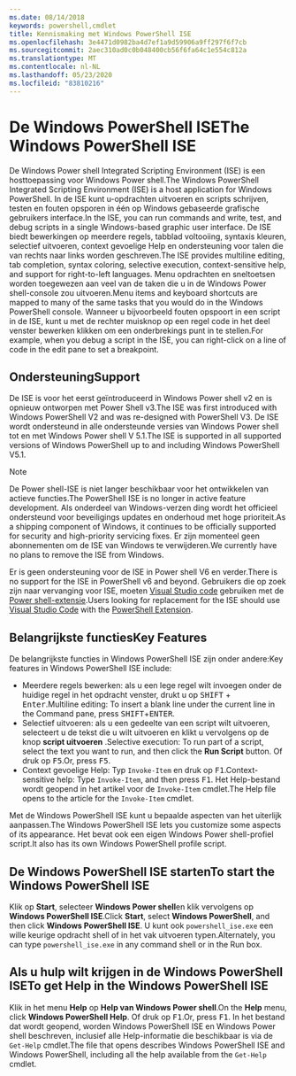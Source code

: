 ```yaml
---
ms.date: 08/14/2018
keywords: powershell,cmdlet
title: Kennismaking met Windows PowerShell ISE
ms.openlocfilehash: 3e4471d0982ba4d7ef1a9d59906a9ff297f6f7cb
ms.sourcegitcommit: 2aec310ad0c0b048400cb56f6fa64c1e554c812a
ms.translationtype: MT
ms.contentlocale: nl-NL
ms.lasthandoff: 05/23/2020
ms.locfileid: "83810216"
---
```

# <a name="the-windows-powershell-ise"></a><span data-ttu-id="bb240-103">De Windows PowerShell ISE</span><span class="sxs-lookup"><span data-stu-id="bb240-103">The Windows PowerShell ISE</span></span>

<span data-ttu-id="bb240-104">De Windows Power shell Integrated Scripting Environment (ISE) is een hosttoepassing voor Windows Power shell.</span><span class="sxs-lookup"><span data-stu-id="bb240-104">The Windows PowerShell Integrated Scripting Environment (ISE) is a host application for Windows PowerShell.</span></span> <span data-ttu-id="bb240-105">In de ISE kunt u-opdrachten uitvoeren en scripts schrijven, testen en fouten opsporen in één op Windows gebaseerde grafische gebruikers interface.</span><span class="sxs-lookup"><span data-stu-id="bb240-105">In the ISE, you can run commands and write, test, and debug scripts in a single Windows-based graphic user interface.</span></span> <span data-ttu-id="bb240-106">De ISE biedt bewerkingen op meerdere regels, tabblad voltooiing, syntaxis kleuren, selectief uitvoeren, context gevoelige Help en ondersteuning voor talen die van rechts naar links worden geschreven.</span><span class="sxs-lookup"><span data-stu-id="bb240-106">The ISE provides multiline editing, tab completion, syntax coloring, selective execution, context-sensitive help, and support for right-to-left languages.</span></span> <span data-ttu-id="bb240-107">Menu opdrachten en sneltoetsen worden toegewezen aan veel van de taken die u in de Windows Power shell-console zou uitvoeren.</span><span class="sxs-lookup"><span data-stu-id="bb240-107">Menu items and keyboard shortcuts are mapped to many of the same tasks that you would do in the Windows PowerShell console.</span></span> <span data-ttu-id="bb240-108">Wanneer u bijvoorbeeld fouten opspoort in een script in de ISE, kunt u met de rechter muisknop op een regel code in het deel venster bewerken klikken om een onderbrekings punt in te stellen.</span><span class="sxs-lookup"><span data-stu-id="bb240-108">For example, when you debug a script in the ISE, you can right-click on a line of code in the edit pane to set a breakpoint.</span></span>

## <a name="support"></a><span data-ttu-id="bb240-109">Ondersteuning</span><span class="sxs-lookup"><span data-stu-id="bb240-109">Support</span></span>

<span data-ttu-id="bb240-110">De ISE is voor het eerst geïntroduceerd in Windows Power shell v2 en is opnieuw ontworpen met Power Shell v3.</span><span class="sxs-lookup"><span data-stu-id="bb240-110">The ISE was first introduced with Windows PowerShell V2 and was re-designed with PowerShell V3.</span></span> <span data-ttu-id="bb240-111">De ISE wordt ondersteund in alle ondersteunde versies van Windows Power shell tot en met Windows Power shell V 5.1.</span><span class="sxs-lookup"><span data-stu-id="bb240-111">The ISE is supported in all supported versions of Windows PowerShell up to and including Windows PowerShell V5.1.</span></span>

> [!NOTE]
> <span data-ttu-id="bb240-112">De Power shell-ISE is niet langer beschikbaar voor het ontwikkelen van actieve functies.</span><span class="sxs-lookup"><span data-stu-id="bb240-112">The PowerShell ISE is no longer in active feature development.</span></span> <span data-ttu-id="bb240-113">Als onderdeel van Windows-verzen ding wordt het officieel ondersteund voor beveiligings updates en onderhoud met hoge prioriteit.</span><span class="sxs-lookup"><span data-stu-id="bb240-113">As a shipping component of Windows, it continues to be officially supported for security and high-priority servicing fixes.</span></span>
> <span data-ttu-id="bb240-114">Er zijn momenteel geen abonnementen om de ISE van Windows te verwijderen.</span><span class="sxs-lookup"><span data-stu-id="bb240-114">We currently have no plans to remove the ISE from Windows.</span></span>
>
> <span data-ttu-id="bb240-115">Er is geen ondersteuning voor de ISE in Power shell V6 en verder.</span><span class="sxs-lookup"><span data-stu-id="bb240-115">There is no support for the ISE in PowerShell v6 and beyond.</span></span> <span data-ttu-id="bb240-116">Gebruikers die op zoek zijn naar vervanging voor ISE, moeten [Visual Studio code](https://code.visualstudio.com/) gebruiken met de [Power shell-extensie](https://marketplace.visualstudio.com/items?itemName=ms-vscode.PowerShell).</span><span class="sxs-lookup"><span data-stu-id="bb240-116">Users looking for replacement for the ISE should use [Visual Studio Code](https://code.visualstudio.com/) with the [PowerShell Extension](https://marketplace.visualstudio.com/items?itemName=ms-vscode.PowerShell).</span></span>

## <a name="key-features"></a><span data-ttu-id="bb240-117">Belangrijkste functies</span><span class="sxs-lookup"><span data-stu-id="bb240-117">Key Features</span></span>

<span data-ttu-id="bb240-118">De belangrijkste functies in Windows PowerShell ISE zijn onder andere:</span><span class="sxs-lookup"><span data-stu-id="bb240-118">Key features in Windows PowerShell ISE include:</span></span>

- <span data-ttu-id="bb240-119">Meerdere regels bewerken: als u een lege regel wilt invoegen onder de huidige regel in het opdracht venster, drukt u op <kbd>SHIFT</kbd> + <kbd>Enter</kbd>.</span><span class="sxs-lookup"><span data-stu-id="bb240-119">Multiline editing: To insert a blank line under the current line in the Command pane, press <kbd>SHIFT</kbd>+<kbd>ENTER</kbd>.</span></span>
- <span data-ttu-id="bb240-120">Selectief uitvoeren: als u een gedeelte van een script wilt uitvoeren, selecteert u de tekst die u wilt uitvoeren en klikt u vervolgens op de knop **script uitvoeren** .</span><span class="sxs-lookup"><span data-stu-id="bb240-120">Selective execution: To run part of a script, select the text you want to run, and then click the **Run Script** button.</span></span> <span data-ttu-id="bb240-121">Of druk op <kbd>F5</kbd>.</span><span class="sxs-lookup"><span data-stu-id="bb240-121">Or, press <kbd>F5</kbd>.</span></span>
- <span data-ttu-id="bb240-122">Context gevoelige Help: Typ `Invoke-Item` en druk op <kbd>F1</kbd>.</span><span class="sxs-lookup"><span data-stu-id="bb240-122">Context-sensitive help: Type `Invoke-Item`, and then press <kbd>F1</kbd>.</span></span> <span data-ttu-id="bb240-123">Het Help-bestand wordt geopend in het artikel voor de `Invoke-Item` cmdlet.</span><span class="sxs-lookup"><span data-stu-id="bb240-123">The Help file opens to the article for the `Invoke-Item` cmdlet.</span></span>

<span data-ttu-id="bb240-124">Met de Windows PowerShell ISE kunt u bepaalde aspecten van het uiterlijk aanpassen.</span><span class="sxs-lookup"><span data-stu-id="bb240-124">The Windows PowerShell ISE lets you customize some aspects of its appearance.</span></span> <span data-ttu-id="bb240-125">Het bevat ook een eigen Windows Power shell-profiel script.</span><span class="sxs-lookup"><span data-stu-id="bb240-125">It also has its own Windows PowerShell profile script.</span></span>

## <a name="to-start-the-windows-powershell-ise"></a><span data-ttu-id="bb240-126">De Windows PowerShell ISE starten</span><span class="sxs-lookup"><span data-stu-id="bb240-126">To start the Windows PowerShell ISE</span></span>

<span data-ttu-id="bb240-127">Klik op **Start**, selecteer **Windows Power shell**en klik vervolgens op **Windows PowerShell ISE**.</span><span class="sxs-lookup"><span data-stu-id="bb240-127">Click **Start**, select **Windows PowerShell**, and then click **Windows PowerShell ISE**.</span></span>
<span data-ttu-id="bb240-128">U kunt ook `powershell_ise.exe` een wille keurige opdracht shell of in het vak uitvoeren typen.</span><span class="sxs-lookup"><span data-stu-id="bb240-128">Alternately, you can type `powershell_ise.exe` in any command shell or in the Run box.</span></span>

## <a name="to-get-help-in-the-windows-powershell-ise"></a><span data-ttu-id="bb240-129">Als u hulp wilt krijgen in de Windows PowerShell ISE</span><span class="sxs-lookup"><span data-stu-id="bb240-129">To get Help in the Windows PowerShell ISE</span></span>

<span data-ttu-id="bb240-130">Klik in het menu **Help** op **Help van Windows Power shell**.</span><span class="sxs-lookup"><span data-stu-id="bb240-130">On the **Help** menu, click **Windows PowerShell Help**.</span></span> <span data-ttu-id="bb240-131">Of druk op <kbd>F1</kbd>.</span><span class="sxs-lookup"><span data-stu-id="bb240-131">Or, press <kbd>F1</kbd>.</span></span> <span data-ttu-id="bb240-132">In het bestand dat wordt geopend, worden Windows PowerShell ISE en Windows Power shell beschreven, inclusief alle Help-informatie die beschikbaar is via de `Get-Help` cmdlet.</span><span class="sxs-lookup"><span data-stu-id="bb240-132">The file that opens describes Windows PowerShell ISE and Windows PowerShell, including all the help available from the `Get-Help` cmdlet.</span></span>

